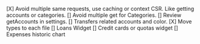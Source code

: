 [X] Avoid multiple same requests, use caching or context CSR. Like getting accounts or categories.
[] Avoid multiple get for Categories.
[] Review getAccounts in settings.
[] Transfers related accounts and color.
[X] Move types to each file
[] Loans Widget
[] Credit cards or quotas widget
[] Expenses historic chart

